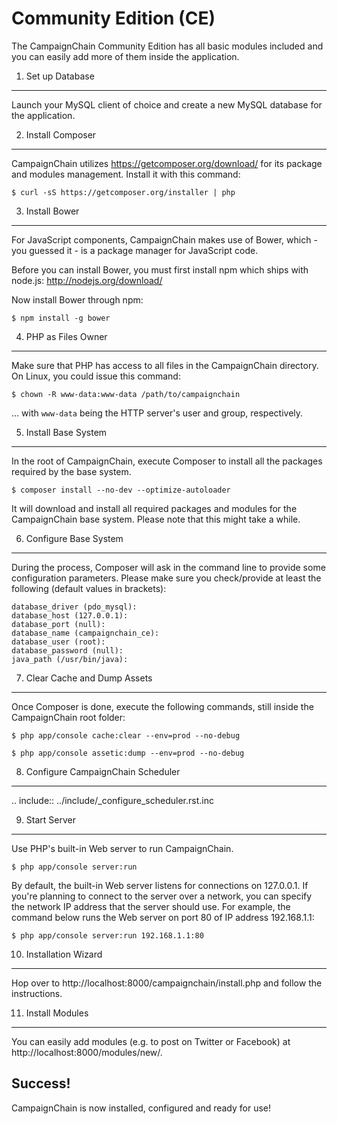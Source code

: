 Community Edition (CE)
======================

The CampaignChain Community Edition has all basic modules included and you can
easily add more of them inside the application.

1. Set up Database
------------------

Launch your MySQL client of choice and create a new MySQL database for the
application.

2. Install Composer
-------------------

CampaignChain utilizes https://getcomposer.org/download/ for its package and
modules management. Install it with this command:

    $ curl -sS https://getcomposer.org/installer | php

3. Install Bower
----------------

For JavaScript components, CampaignChain makes use of Bower, which - you guessed
it - is a package manager for JavaScript code.

Before you can install Bower, you must first install npm which ships with
node.js: http://nodejs.org/download/

Now install Bower through npm:

    $ npm install -g bower

4. PHP as Files Owner
---------------------

Make sure that PHP has access to all files in the CampaignChain directory. On
Linux, you could issue this command:

    $ chown -R www-data:www-data /path/to/campaignchain

... with ``www-data`` being the HTTP server's user and group, respectively.

5. Install Base System
----------------------

In the root of CampaignChain, execute Composer to install all the packages
required by the base system.

    $ composer install --no-dev --optimize-autoloader

It will download and install all required packages and modules for the
CampaignChain base system. Please note that this might take a while.

6. Configure Base System
------------------------

During the process, Composer will ask in the command line to provide some
configuration parameters. Please make sure you check/provide at least the
following (default values in brackets):

    database_driver (pdo_mysql):
    database_host (127.0.0.1):
    database_port (null):
    database_name (campaignchain_ce):
    database_user (root):
    database_password (null):
    java_path (/usr/bin/java):

7. Clear Cache and Dump Assets
------------------------------

Once Composer is done, execute the following commands, still inside the
CampaignChain root folder:

    $ php app/console cache:clear --env=prod --no-debug

    $ php app/console assetic:dump --env=prod --no-debug

8. Configure CampaignChain Scheduler
------------------------------------

.. include:: ../include/_configure_scheduler.rst.inc

9. Start Server
---------------

Use PHP's built-in Web server to run CampaignChain.

    $ php app/console server:run

By default, the built-in Web server listens for connections on 127.0.0.1. If
you're planning to connect to the server over a network, you can specify the
network IP address that the server should use. For example, the command below
runs the Web server on port 80 of IP address 192.168.1.1:

    $ php app/console server:run 192.168.1.1:80
    
10. Installation Wizard
-----------------------

Hop over to http://localhost:8000/campaignchain/install.php and follow the
instructions.

11. Install Modules
-------------------

You can easily add modules (e.g. to post on Twitter or Facebook) at
http://localhost:8000/modules/new/.

Success!
--------

CampaignChain is now installed, configured and ready for use!